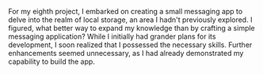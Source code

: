 For my eighth project, I embarked on creating a small messaging app to delve into the realm of local storage, an area I hadn't previously explored. I figured, what better way to expand my knowledge than by crafting a simple messaging application? While I initially had grander plans for its development, I soon realized that I possessed the necessary skills. Further enhancements seemed unnecessary, as I had already demonstrated my capability to build the app.

